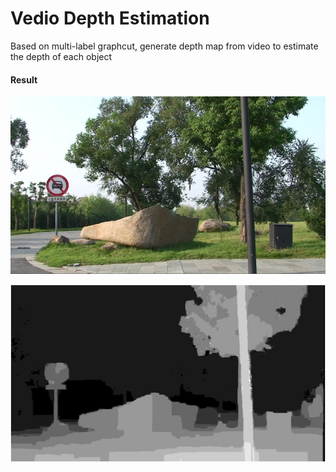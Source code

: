 # Vedio Depth Estimation
 Based on multi-label graphcut, generate depth map from video to estimate the depth of each object

#### Result

![](part_4_depth_video/Road/src/test0001.jpg)

![](part_4_depth_video/res1.jpg)
